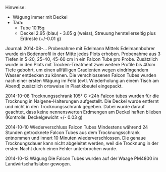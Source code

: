 Hinweise:
- Wägung immer mit Deckel
- Tara: 
  - Tube 10.15g
  - Deckel 2.95 (blau) - 3.05 g (weiss), Streuung herstellerseitig plus Erdreste (+/-0.01 g)



Journal:
2014-08-... Probenahme mit Edelmann
	Mittels Edelmannbohrer wurde ein Bodenprofil in der Mitte jedes Plots erhoben. Probenahme aus 3 Tiefen in 5-20, 25-40, 45-60 cm in ein Falcon Tube pro Probe. Zusätzlich wurde in den Plots mit Trocken-Treatment zwei weitere Profile bis 40cm Tiefe gebohrt, um einen allfälligen Gradienten wegen eindringendem Wasser entdecken zu können. Die verschlossenen Falcon Tubes wurden nach einer ersten Wägung im Feld (evtl. Wiederholung an einem Tisch am Abend) zusätzlich ortsweise in Plastikbeutel eingepackt. 


2014-10-08 Trocknungsschrank 105° C >24h
	Falcon tubes wurden für die Trocknung in Nalgene-Halterungen aufgestellt. Die Deckel wurde entfernt und nicht in den Trocknungsschrank gegeben. Dabei wurde darauf geachtet, dass keine nennenswerten Erdmengen am Deckel haften blieben (Kontrolle: Deckelgewicht +/- 0.03 g)


2014-10-10 Wiederverschluss Falcon Tubes
	Mindestens während 24 Stunden getrocknete Falcon Tubes aus dem Trocknungsschrank entnommen und innert 10 Minuten wiederverschlossen. Die genaue Trocknungsdauer kann nicht abgeleitet werden, weil die Trocknung in der ersten Nacht durch einen Fehler unterbrochen wurde. 

2014-10-13 Wägung
	Die Falcon Tubes wurden auf der Waage PM4800 im Landwirtschaftslabor gewogen.

